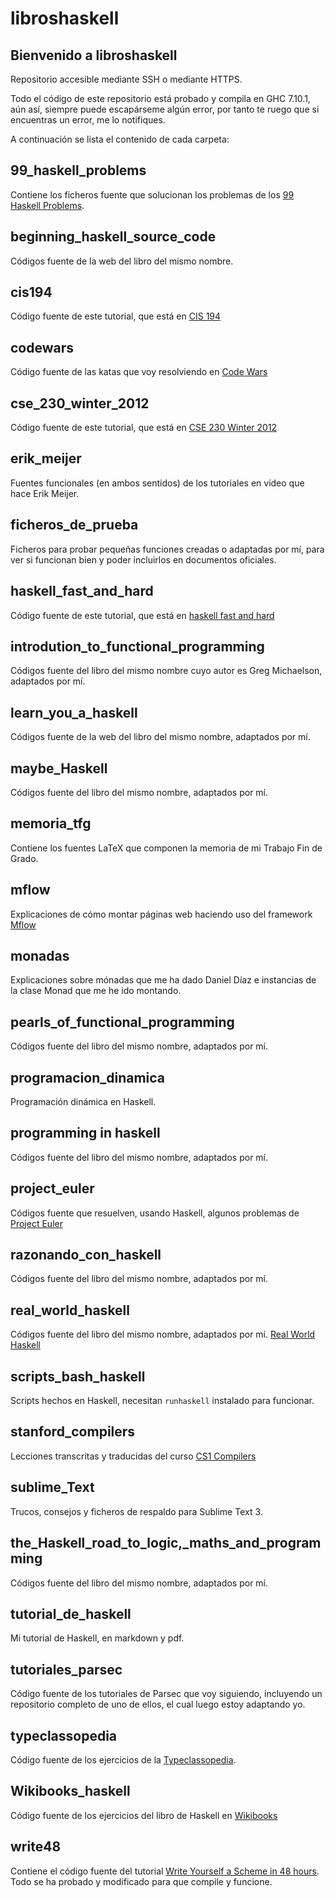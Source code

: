 # libroshaskell

Bienvenido a libroshaskell
-------------------------------

Repositorio accesible mediante SSH o mediante HTTPS.

Todo el código de este repositorio está probado y compila en GHC 7.10.1, aún así, siempre puede escapárseme algún error, por tanto te ruego que si encuentras un error, me lo notifiques.

A continuación se lista el contenido de cada carpeta:

## 99_haskell_problems

Contiene los ficheros fuente que solucionan los problemas de los [99 Haskell Problems](https://wiki.haskell.org/H-99:_Ninety-Nine_Haskell_Problems).

## beginning_haskell_source_code

Códigos fuente de la web del libro del mismo nombre.

## cis194

Código fuente de este tutorial, que está en [CIS 194](http://www.seas.upenn.edu/~cis194/)

## codewars

Código fuente de las katas que voy resolviendo en [Code Wars](https://www.codewars.com/)

## cse_230_winter_2012

Código fuente de este tutorial, que está en [CSE 230 Winter 2012](https://cseweb.ucsd.edu/classes/wi12/cse230-a/lectures.html)

## erik_meijer

Fuentes funcionales (en ambos sentidos) de los tutoriales en vídeo que hace Erik Meijer.

## ficheros_de_prueba

Ficheros para probar pequeñas funciones creadas o adaptadas por mí, para ver si funcionan bien y poder incluirlos en documentos oficiales.

## haskell_fast_and_hard

Código fuente de este tutorial, que está en [haskell fast and hard](https://www.fpcomplete.com/school/starting-with-haskell/haskell-fast-hard)

## introdution_to_functional_programming

Códigos fuente del libro del mismo nombre cuyo autor es Greg Michaelson, adaptados por mí.

## learn_you_a_haskell

Códigos fuente de la web del libro del mismo nombre, adaptados por mí.

## maybe_Haskell

Códigos fuente del libro del mismo nombre, adaptados por mí.

## memoria_tfg

Contiene los fuentes LaTeX que componen la memoria de mi Trabajo Fin de Grado.

## mflow

Explicaciones de cómo montar páginas web haciendo uso del framework [Mflow](http://mflowdemo.herokuapp.com/)

## monadas

Explicaciones sobre mónadas que me ha dado Daniel Díaz e instancias de la clase Monad que me he ido montando.

## pearls_of_functional_programming

Códigos fuente del libro del mismo nombre, adaptados por mí.

## programacion_dinamica

Programación dinámica en Haskell.

## programming in haskell

Códigos fuente del libro del mismo nombre, adaptados por mí.

## project_euler

Códigos fuente que resuelven, usando Haskell, algunos problemas de [Project Euler](https://projecteuler.net/)

## razonando_con_haskell

Códigos fuente del libro del mismo nombre, adaptados por mí.

## real_world_haskell

Códigos fuente del libro del mismo nombre, adaptados por mí. [Real World Haskell](http://book.realworldhaskell.org/read/)

## scripts_bash_haskell

Scripts hechos en Haskell, necesitan `runhaskell` instalado para funcionar.

## stanford_compilers

Lecciones transcritas y traducidas del curso [CS1 Compilers](https://lagunita.stanford.edu/courses/Engineering/Compilers/Fall2014/courseware/ed92b25157d94fbe9874370673ca0a58/)

## sublime_Text

Trucos, consejos y ficheros de respaldo para Sublime Text 3.

## the_Haskell_road_to_logic,_maths_and_programming

Códigos fuente del libro del mismo nombre, adaptados por mí.

## tutorial_de_haskell

Mi tutorial de Haskell, en markdown y pdf.

## tutoriales_parsec

Código fuente de los tutoriales de Parsec que voy siguiendo, incluyendo un repositorio completo de uno de ellos, el cual luego estoy adaptando yo.

## typeclassopedia

Código fuente de los ejercicios de la [Typeclassopedia](https://wiki.haskell.org/Typeclassopedia).

## Wikibooks_haskell

Código fuente de los ejercicios del libro de Haskell en [Wikibooks](http://en.wikibooks.org/wiki/Haskell)

## write48

Contiene el código fuente del tutorial [Write Yourself a Scheme in 48 hours](http://en.wikibooks.org/wiki/Write_Yourself_a_Scheme_in_48_Hours). Todo se ha probado y modificado para que compile y funcione.